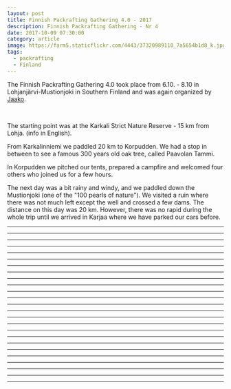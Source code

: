 ```yaml
---
layout: post
title: Finnish Packrafting Gathering 4.0 - 2017
description: Finnish Packrafting Gathering - Nr 4
date: 2017-10-09 07:30:00
category: article
image: https://farm5.staticflickr.com/4443/37320989110_7a5654b1d8_k.jpg
tags:
  - packrafting
  - Finland
---
```

The Finnish Packrafting Gathering 4.0 took place from 6.10. - 8.10 in Lohjanjärvi-Mustionjoki in Southern Finland and was again organized by <a href="https://korpijaakko.com/2017/09/05/finnish-packraft-gathering-4-0/">Jaako</a>.

<amp-img src="https://farm5.staticflickr.com/4443/37320989110_7a5654b1d8_k.jpg" layout="responsive" width="2048" height="1365" alt="Finnish Packrafting Gathering 4.0"></amp-img>
<br>
<!--more-->

The starting point was at the Karkali Strict Nature Reserve - 15 km from Lohja. (info in English).

From Karkalinniemi we paddled 20 km to Korpudden. We had a stop in between to see a famous 300 years old oak tree, called Paavolan Tammi.

In Korpudden we pitched our tents, prepared a campfire and welcomed four others who joined us for a few hours.

The next day was a bit rainy and windy, and we paddled down the Mustionjoki (one of the "100 pearls of nature"). We visited a ruin where there was not much left except the well and crossed a few dams. The distance on this day was 20 km. However, there was no rapid during the whole trip until we arrived in Karjaa where we have parked our cars before.

<amp-img src="https://farm5.staticflickr.com/4497/36869225344_37d62ec5a7_k.jpg" layout="responsive" width="2048" height="1225" alt="Finnish Packrafting Gathering 4.0"></amp-img>

---

<amp-img src="https://farm5.staticflickr.com/4492/37321021200_af186970ed_k.jpg" layout="responsive" width="2048" height="1365" alt="Finnish Packrafting Gathering 4.0"></amp-img>

---

<amp-img src="https://farm5.staticflickr.com/4495/23727066278_8d40df01ce_k.jpg" layout="responsive" width="2048" height="1365" alt="Finnish Packrafting Gathering 4.0"></amp-img>

---

<amp-img src="https://farm5.staticflickr.com/4443/36869219774_8669b49fef_k.jpg" layout="responsive" width="2048" height="1056" alt="Finnish Packrafting Gathering 4.0"></amp-img>

---

<amp-img src="https://farm5.staticflickr.com/4487/36869218794_806b9e7861_k.jpg" layout="responsive" width="2048" height="1164" alt="Finnish Packrafting Gathering 4.0"></amp-img>

---

<amp-img src="https://farm5.staticflickr.com/4446/36869216714_02c70ad6ae_k.jpg" layout="responsive" width="2048" height="863" alt="Finnish Packrafting Gathering 4.0"></amp-img>

---

<amp-img src="https://farm5.staticflickr.com/4477/36869215094_8b34573af3_k.jpg" layout="responsive" width="2048" height="592" alt="Finnish Packrafting Gathering 4.0"></amp-img>

---

<amp-img src="https://farm5.staticflickr.com/4472/37321011940_ba5620ef53_k.jpg" layout="responsive" width="2048" height="1365" alt="Finnish Packrafting Gathering 4.0"></amp-img>

---

<amp-img src="https://farm5.staticflickr.com/4498/36869203434_de8c04008e_k.jpg" layout="responsive" width="2048" height="1365" alt="Finnish Packrafting Gathering 4.0"></amp-img>

---

<amp-img src="https://farm5.staticflickr.com/4443/23727051918_61b7e87234_k.jpg" layout="responsive" width="2048" height="1365" alt="Finnish Packrafting Gathering 4.0"></amp-img>

---

<amp-img src="https://farm5.staticflickr.com/4470/37320993590_ad4567d9ba_k.jpg" layout="responsive" width="2048" height="1365" alt="Finnish Packrafting Gathering 4.0"></amp-img>

---

<amp-img src="https://farm5.staticflickr.com/4500/37320980940_0e85c996af_k.jpg" layout="responsive" width="2048" height="1365" alt="Finnish Packrafting Gathering 4.0"></amp-img>

---

<amp-img src="https://farm5.staticflickr.com/4483/37547497552_dd038a16ae_k.jpg" layout="responsive" width="2048" height="1365" alt="Finnish Packrafting Gathering 4.0"></amp-img>

---

<amp-img src="https://farm5.staticflickr.com/4457/37547495492_c28ce6324c_k.jpg" layout="responsive" width="2048" height="1045" alt="Finnish Packrafting Gathering 4.0"></amp-img>

---

<amp-img src="https://farm5.staticflickr.com/4472/37530919986_41062d8e0e_k.jpg" layout="responsive" width="2048" height="1365" alt="Finnish Packrafting Gathering 4.0"></amp-img>

---

<amp-img src="https://farm5.staticflickr.com/4473/37530918136_1f08aaa769_k.jpg" layout="responsive" width="2048" height="1365" alt="Finnish Packrafting Gathering 4.0"></amp-img>

---

<amp-img src="https://farm5.staticflickr.com/4463/37530916246_77fb499394_k.jpg" layout="responsive" width="2048" height="960" alt="Finnish Packrafting Gathering 4.0"></amp-img>

---

<amp-img src="https://farm5.staticflickr.com/4489/37530913356_83efc3d3d2_k.jpg" layout="responsive" width="2048" height="1365" alt="Finnish Packrafting Gathering 4.0"></amp-img>

---

<amp-img src="https://farm5.staticflickr.com/4450/37530911776_baeac5a108_k.jpg" layout="responsive" width="2048" height="1162" alt="Finnish Packrafting Gathering 4.0"></amp-img>

---

<amp-img src="https://farm5.staticflickr.com/4505/37530909556_057a9aea1b_k.jpg" layout="responsive" width="2048" height="782" alt="Finnish Packrafting Gathering 4.0"></amp-img>

---

<amp-img src="https://farm5.staticflickr.com/4473/37530908436_823a639a9a_k.jpg" layout="responsive" width="2048" height="1078" alt="Finnish Packrafting Gathering 4.0"></amp-img>

---

<amp-img src="https://farm5.staticflickr.com/4470/37530903376_66213835fb_k.jpg" layout="responsive" width="2048" height="1365" alt="Finnish Packrafting Gathering 4.0"></amp-img>

---

<amp-img src="https://farm5.staticflickr.com/4471/37530900716_433acd57fd_k.jpg" layout="responsive" width="2048" height="1365" alt="Finnish Packrafting Gathering 4.0"></amp-img>

---

<amp-img src="https://farm5.staticflickr.com/4487/37530897186_2385ce3761_k.jpg" layout="responsive" width="2048" height="1365" alt="Finnish Packrafting Gathering 4.0"></amp-img>

---

<amp-img src="https://farm5.staticflickr.com/4497/37530894876_e1083efd92_k.jpg" layout="responsive" width="2048" height="1254" alt="Finnish Packrafting Gathering 4.0"></amp-img>

---

<amp-img src="https://farm5.staticflickr.com/4496/37320950330_462ec1e042_k.jpg" layout="responsive" width="2048" height="877" alt="Finnish Packrafting Gathering 4.0"></amp-img>
